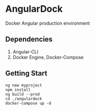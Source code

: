 # AngularDock
Docker Angular production environment

Dependencies
----------------------
1. Angular-CLI
2. Docker Engine, Docker-Compose

Getting Start
----------------------
	ng new myproject
	npm install
	ng build --prod
	cd ./angulardock
	docker-compose up -d
